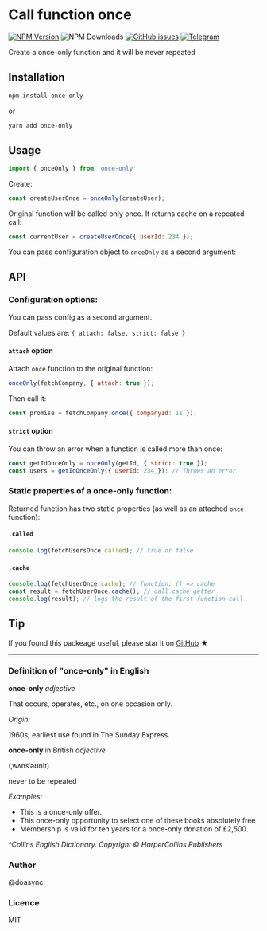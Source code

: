 # Call function once

[![NPM Version][npm-image]][npm-url] ![NPM Downloads][downloads-image] [![GitHub issues][issues-image]][issues-url] [![Telegram][telegram-image]][telegram-url]

[npm-image]: https://img.shields.io/npm/v/once-only.svg
[npm-url]: https://www.npmjs.com/package/once-only
[downloads-image]: https://img.shields.io/npm/dw/once-only.svg
[issues-image]: https://img.shields.io/github/issues/doasync/once-only.svg
[issues-url]: https://github.com/doasync/once-only/issues
[telegram-image]: http://i.imgur.com/WANXk3d.png
[telegram-url]: https://t.me/doasync

Create a once-only function and it will be never repeated

## Installation

```bash
npm install once-only
```
or
```bash
yarn add once-only
```

## Usage

```js
import { onceOnly } from 'once-only'
```

Create:

```js
const createUserOnce = onceOnly(createUser);
```

Original function will be called only once. It returns cache on a repeated call:

```js
const currentUser = createUserOnce({ userId: 234 });
```

You can pass configuration object to `onceOnly` as a second argument:

## API

### Configuration options:

You can pass config as a second argument.

Default values are: `{ attach: false, strict: false }`

#### `attach` option

Attach `once` function to the original function:

```js
onceOnly(fetchCompany, { attach: true });
```

Then call it:

```js
const promise = fetchCompany.once({ companyId: 11 });
```

#### `strict` option

You can throw an error when a function is called more than once:

```js
const getIdOnceOnly = onceOnly(getId, { strict: true });
const users = getIdOnceOnly({ userId: 234 }); // Throws an error
```

### Static properties of a once-only function:

Returned function has two static properties (as well as an attached `once` function):

#### `.called`
```js
console.log(fetchUsersOnce.called); // true or false
```

#### `.cache`
```js
console.log(fetchUserOnce.cache); // function: () => cache
const result = fetchUserOnce.cache(); // call cache getter
console.log(result); // logs the result of the first function call
```

## Tip

If you found this packeage useful, please star it on [GitHub](https://github.com/doasync/use-promise) ★

---

### Definition of "once-only" in English

**once-only** _adjective_

That occurs, operates, etc., on one occasion only.

_Origin:_

1960s; earliest use found in The Sunday Express.

**once-only** in British _adjective_

(ˌwʌnsˈəʊnlɪ)

never to be repeated

_Examples:_

- This is a once-only offer.
- This once-only opportunity to select one of these books absolutely free
- Membership is valid for ten years for a once-only donation of £2,500.

_^Collins English Dictionary. Copyright © HarperCollins Publishers_

### Author
@doasync

### Licence
MIT
